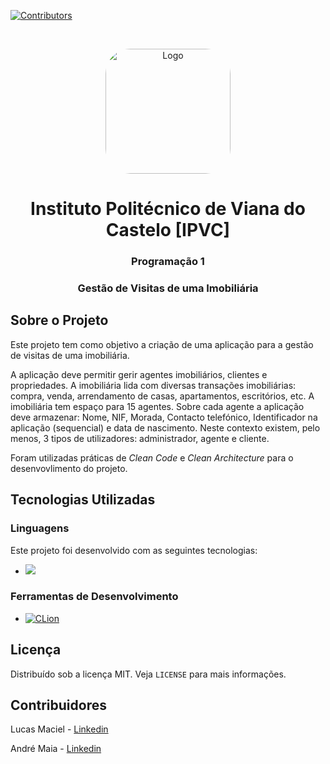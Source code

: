 [![Contributors][contributors-shield]][contributors-url]

<br />
<p align="center">
  <a >
    <img src="https://scontent.fopo5-1.fna.fbcdn.net/v/t39.30808-6/359699729_684932720342698_727415315470824768_n.jpg?_nc_cat=104&ccb=1-7&_nc_sid=5f2048&_nc_ohc=gw8EKkTn9JkQ7kNvgG3FK1H&_nc_ht=scontent.fopo5-1.fna&oh=00_AYCpfpPeAThlOIIjJMyIgivJ0nxoyxR4PfAXdLcwS5jJ9g&oe=66552ADB" alt="Logo" width="200" height="200" style="border-radius: 20%">
  </a>

  <h1 align="center">Instituto Politécnico de Viana do Castelo [IPVC]</h1>

<h3 align="center">Programação 1</h3>

<h3 align="center">Gestão de Visitas de
uma Imobiliária</h3>


</p>

## Sobre o Projeto

Este projeto tem como objetivo a criação de uma aplicação para a gestão de visitas de uma imobiliária.

A aplicação deve permitir gerir agentes imobiliários, clientes e propriedades. A
imobiliária lida com diversas transações imobiliárias: compra, venda, arrendamento de
casas, apartamentos, escritórios, etc. A imobiliária tem espaço para 15 agentes. Sobre
cada agente a aplicação deve armazenar: Nome, NIF, Morada, Contacto telefónico,
Identificador na aplicação (sequencial) e data de nascimento. Neste contexto existem,
pelo menos, 3 tipos de utilizadores: administrador, agente e cliente.

Foram utilizadas práticas de _Clean Code_ e _Clean Architecture_ para o desenvovlimento do projeto.

## Tecnologias Utilizadas

### Linguagens

Este projeto foi desenvolvido com as seguintes tecnologias:

* [![ ][C-shield]][C-url]

### Ferramentas de Desenvolvimento

* [![CLion][CLion-shield]][CLion-url]

## Licença

Distribuído sob a licença MIT. Veja `LICENSE` para mais informações.

## Contribuidores

Lucas Maciel - [Linkedin][linkedin-url]

André Maia - [Linkedin][linkedin-url2]

<!-- MARKDOWN LINKS & IMAGES -->

[contributors-shield]: https://img.shields.io/github/contributors/lucasmaciel99/pockify.svg?style=for-the-badge
[contributors-url]: https://github.com/lucasmaciel03/technical-pockify/graphs/contributors
[license-shield]: https://img.shields.io/github/license/lucasmaciel99/pockify.svg?style=for-the-badge
[license-url]: https://github.com/othneildrew/Best-README-Template/blob/master/LICENSE.txt
[linkedin-url]: https://www.linkedin.com/in/-lucasmaciel/
[linkedin-url2]: https://www.linkedin.com/in/andr%C3%A9-maia-3b2b84221/
[C-shield]: https://img.shields.io/badge/C-00599C?style=for-the-badge&logo=c&logoColor=white
[C-url]: https://www.cprogramming.com/
[CLion-shield]: https://img.shields.io/badge/CLion-000000?style=for-the-badge&logo=clion&logoColor=white
[CLion-url]: https://www.jetbrains.com/clion/